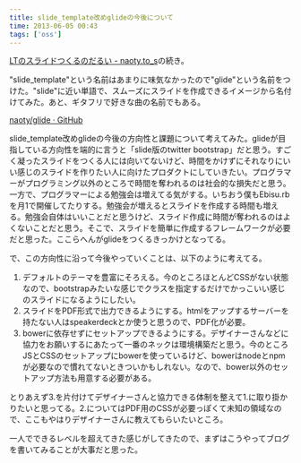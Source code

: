 ```yaml
---
title: slide_template改めglideの今後について
time: 2013-06-05 00:43
tags: ['oss']
---
```


[LTのスライドつくるのだるい - naoty.to\_s](http://naoty.hatenablog.com/entry/2013/05/27/003308)の続き。

"slide\_template"という名前はあまりに味気なかったので"glide"という名前をつけた。"slide"に近い単語で、スムーズにスライドを作成できるイメージから名付けてみた。あと、ギタフリで好きな曲の名前でもある。

[naoty/glide · GitHub](https://github.com/naoty/glide)

slide\_template改めglideの今後の方向性と課題について考えてみた。glideが目指している方向性を端的に言うと「slide版のtwitter bootstrap」だと思う。すごく凝ったスライドをつくる人には向いてないけど、時間をかけずにそれなりにいい感じのスライドを作りたい人に向けたプロダクトにしていきたい。プログラマーがプログラミング以外のところで時間を奪われるのは社会的な損失だと思う。一方で、プログラマーによる勉強会は増えてる気がする。いちおう僕もEbisu.rbを月1で開催してたりする。勉強会が増えるとスライドを作成する時間も増える。勉強会自体はいいことだと思うけど、スライド作成に時間が奪われるのはよくないことだと思う。そこで、スライドを簡単に作成するフレームワークが必要だと思った。ここらへんがglideをつくるきっかけとなってる。

で、この方向性に沿って今後やっていくことは、以下のように考えてる。

1. デフォルトのテーマを豊富にそろえる。今のところほとんどCSSがない状態なので、bootstrapみたいな感じでクラスを指定するだけでかっこいい感じのスライドになるようにしたい。
2. スライドをPDF形式で出力できるようにする。htmlをアップするサーバーを持たない人はspeakerdeckとか使うと思うので、PDF化が必要。
3. bowerに依存せずにセットアップできるようにする。デザイナーさんなどに協力をお願いするにあたって一番のネックは環境構築だと思う。今のところJSとCSSのセットアップにbowerを使っているけど、bowerはnodeとnpmが必要なので慣れてないときついかもしれない。なので、bower以外のセットアップ方法も用意する必要がある。

とりあえず3.を片付けてデザイナーさんと協力できる体制を整えて1.に取り掛かりたいと思ってる。2.についてはPDF用のCSSが必要っぽくて未知の領域なので、ここもやはりデザイナーさんに教えてもらいたいところ。

一人でできるレベルを超えてきた感じがしてきたので、まずはこうやってブログを書いてみることが大事だと思った。
